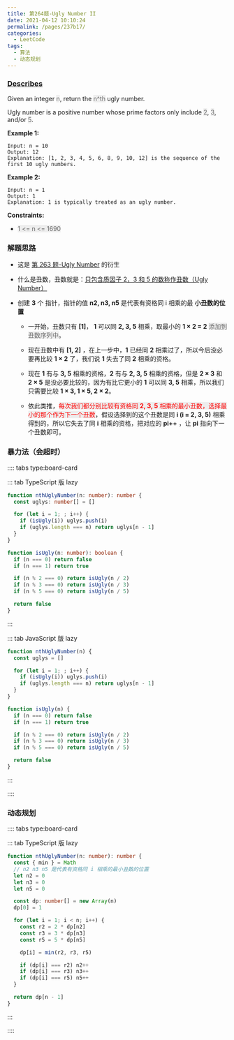 ```yaml
---
title: 第264题-Ugly Number II
date: 2021-04-12 10:10:24
permalink: /pages/237b17/
categories:
  - LeetCode
tags:
  - 算法
  - 动态规划
---
```


### [Describes](https://leetcode-cn.com/problems/ugly-number-ii/)

Given an integer <span style="background: #eee; color: #666;">n</span>, return the <span style="background: #eee; color: #666;">n^th</span> ugly number.

Ugly number is a positive number whose prime factors only include <span style="background: #eee; color: #666;">2</span>, <span style="background: #eee; color: #666;">3</span>, and/or <span style="background: #eee; color: #666;">5</span>.

<!-- more -->

**Example 1:**

```
Input: n = 10
Output: 12
Explanation: [1, 2, 3, 4, 5, 6, 8, 9, 10, 12] is the sequence of the first 10 ugly numbers.
```

**Example 2:**

```
Input: n = 1
Output: 1
Explanation: 1 is typically treated as an ugly number.
```

**Constraints:**

- <span style="background: #eee; color: #666;">1 <= n <= 1690</span>

### 解题思路

- 这是 [第 263 题-Ugly Number](https://xiaojun996.top/pages/c08024/) 的衍生

- 什么是丑数，丑数就是：[只包含质因子 2，3 和 5 的数称作丑数（Ugly Number）](https://baike.baidu.com/item/%E4%B8%91%E6%95%B0?fr=aladdin)

- 创建 **3** 个 指针，指针的值 **n2, n3, n5** 是代表有资格同 i 相乘的最 **小丑数的位置**

  - 一开始，丑数只有 **[1]**， **1** 可以同 **2, 3, 5** 相乘，取最小的 **1 × 2 = 2** <span style="background: #eee; color: #666;">添加到丑数序列中</span>。

  - 现在丑数中有 **[1, 2]** ，在上一步中，**1** 已经同 **2** 相乘过了，所以今后没必要再比较 **1 × 2** 了，我们说 **1** 失去了同 **2** 相乘的资格。

  - 现在 **1** 有与 **3, 5** 相乘的资格，**2** 有与 **2, 3, 5** 相乘的资格，但是 **2 × 3** 和 **2 × 5** 是没必要比较的，因为有比它更小的 **1** 可以同 **3, 5** 相乘，所以我们只需要比较 **1 × 3, 1 × 5, 2 × 2**。

  - 依此类推，<span style="background: #eee; color: red;">每次我们都分别比较有资格同 **2, 3, 5** 相乘的最小丑数，选择最小的那个作为下一个丑数</span>，假设选择到的这个丑数是同 **i (i = 2, 3, 5)** 相乘得到的，所以它失去了同 **i** 相乘的资格，把对应的 **pi++** ，让 **pi** 指向下一个丑数即可。

### 暴力法（会超时）

:::: tabs type:board-card

::: tab TypeScript 版 lazy

```TypeScript
function nthUglyNumber(n: number): number {
  const uglys: number[] = []

  for (let i = 1; ; i++) {
    if (isUgly(i)) uglys.push(i)
    if (uglys.length === n) return uglys[n - 1]
  }
}

function isUgly(n: number): boolean {
  if (n === 0) return false
  if (n === 1) return true

  if (n % 2 === 0) return isUgly(n / 2)
  if (n % 3 === 0) return isUgly(n / 3)
  if (n % 5 === 0) return isUgly(n / 5)

  return false
}
```

:::

::: tab JavaScript 版 lazy

```JavaScript
function nthUglyNumber(n) {
  const uglys = []

  for (let i = 1; ; i++) {
    if (isUgly(i)) uglys.push(i)
    if (uglys.length === n) return uglys[n - 1]
  }
}

function isUgly(n) {
  if (n === 0) return false
  if (n === 1) return true

  if (n % 2 === 0) return isUgly(n / 2)
  if (n % 3 === 0) return isUgly(n / 3)
  if (n % 5 === 0) return isUgly(n / 5)

  return false
}
```

:::

::::

### 动态规划

:::: tabs type:board-card

::: tab TypeScript 版 lazy

```TypeScript
function nthUglyNumber(n: number): number {
  const { min } = Math
  // n2 n3 n5 是代表有资格同 i 相乘的最小丑数的位置
  let n2 = 0
  let n3 = 0
  let n5 = 0

  const dp: number[] = new Array(n)
  dp[0] = 1

  for (let i = 1; i < n; i++) {
    const r2 = 2 * dp[n2]
    const r3 = 3 * dp[n3]
    const r5 = 5 * dp[n5]

    dp[i] = min(r2, r3, r5)

    if (dp[i] === r2) n2++
    if (dp[i] === r3) n3++
    if (dp[i] === r5) n5++
  }

  return dp[n - 1]
}
```

:::

::::
